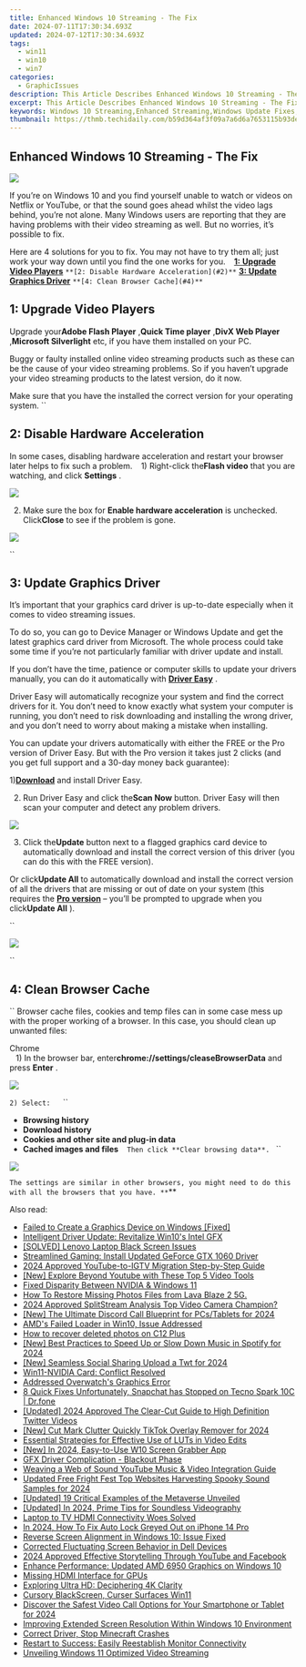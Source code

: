 ```yaml
---
title: Enhanced Windows 10 Streaming - The Fix
date: 2024-07-11T17:30:34.693Z
updated: 2024-07-12T17:30:34.693Z
tags:
  - win11
  - win10
  - win7
categories:
  - GraphicIssues
description: This Article Describes Enhanced Windows 10 Streaming - The Fix
excerpt: This Article Describes Enhanced Windows 10 Streaming - The Fix
keywords: Windows 10 Streaming,Enhanced Streaming,Windows Update Fixes,Streaming Optimization,Windows 10 Media Playback,Streaming Performance Improvements,Windows 10 Streaming Support
thumbnail: https://thmb.techidaily.com/b59d364af3f09a7a6d6a7653115b93ded9b0954f81995086020a4612472b77ff.png
---
```


## Enhanced Windows 10 Streaming - The Fix

![](https://images.drivereasy.com/wp-content/uploads/2017/09/img_59bf33c97703a.jpg)

 If you’re on Windows 10 and you find yourself unable to watch or videos on Netflix or YouTube, or that the sound goes ahead whilst the video lags behind, you’re not alone. Many Windows users are reporting that they are having problems with their video streaming as well. But no worries, it’s possible to fix.

 Here are 4 solutions for you to fix. You may not have to try them all; just work your way down until you find the one works for you.
``
`` [**1:** **Upgrade Video Players**](#1)
`` **[2: Disable Hardware Acceleration](#2)**
`` **[3: Update Graphics Driver](#3)**
`` **[4: Clean Browser Cache](#4)**
``

## **1: Upgrade Video Players**

 Upgrade your**Adobe Flash Player** ,**Quick Time player** ,**DivX Web Player** ,**Microsoft Silverlight** etc, if you have them installed on your PC.

 Buggy or faulty installed online video streaming products such as these can be the cause of your video streaming problems. So if you haven’t upgrade your video streaming products to the latest version, do it now.

 Make sure that you have the installed the correct version for your operating system.
``

## **2: Disable Hardware Acceleration**

 In some cases, disabling hardware acceleration and restart your browser later helps to fix such a problem.
``
`` 1) Right-click the**Flash video** that you are watching, and click **Settings** .

![](https://images.drivereasy.com/wp-content/uploads/2016/09/settings-on-flash-video.png)

 2) Make sure the box for **Enable hardware acceleration** is unchecked. Click**Close** to see if the problem is gone.

![](https://images.drivereasy.com/wp-content/uploads/2016/09/enable-hardware-accleration.png)

``

## **3: Update Graphics Driver**

 It’s important that your graphics card driver is up-to-date especially when it comes to video streaming issues.

 To do so, you can go to Device Manager or Windows Update and get the latest graphics card driver from Microsoft. The whole process could take some time if you’re not particularly familiar with driver update and install.

 If you don’t have the time, patience or computer skills to update your drivers manually, you can do it automatically with [**Driver Easy**](https://tools.techidaily.com/drivereasy/download/) .

 Driver Easy will automatically recognize your system and find the correct drivers for it. You don’t need to know exactly what system your computer is running, you don’t need to risk downloading and installing the wrong driver, and you don’t need to worry about making a mistake when installing.

 You can update your drivers automatically with either the FREE or the Pro version of Driver Easy. But with the Pro version it takes just 2 clicks (and you get full support and a 30-day money back guarantee):

 1)[**Download**](https://tools.techidaily.com/drivereasy/download/) and install Driver Easy.

 2) Run Driver Easy and click the**Scan Now** button. Driver Easy will then scan your computer and detect any problem drivers.

![](https://images.drivereasy.com/wp-content/uploads/2017/08/img_59914e6936efa.png)

 3) Click the**Update** button next to a flagged graphics card device to automatically download and install the correct version of this driver (you can do this with the FREE version).

 Or click**Update All** to automatically download and install the correct version of all the drivers that are missing or out of date on your system (this requires the [**Pro version**](https://tools.techidaily.com/drivereasy/download/) – you’ll be prompted to upgrade when you click**Update All** ).

``

![](https://images.drivereasy.com/wp-content/uploads/2017/08/img_59914e6f9c972.jpg)

``

## **4: Clean Browser Cache**

`` Browser cache files, cookies and temp files can in some case mess up with the proper working of a browser. In this case, you should clean up unwanted files:

 Chrome  
``
`` 1) In the browser bar, enter**chrome://settings/cleaseBrowserData**  and press **Enter** .
``
``

![](https://images.drivereasy.com/wp-content/uploads/2016/09/img_57d912ef7ac04-600x212.jpg)

``2) Select:
``
`` `` ``

* **Browsing history**
`` ``
* **Download history**
`` ``
* **Cookies and other site and plug-in data**
`` ``
* **Cached images and files**
`` ``
``Then click **Clear browsing data**.
``
``

![](https://images.drivereasy.com/wp-content/uploads/2016/09/clear-browsing-data.png)

``The settings are similar in other browsers, you might need to do this with all the browsers that you have.
**``**

<ins class="adsbygoogle"
     style="display:block"
     data-ad-format="autorelaxed"
     data-ad-client="ca-pub-7571918770474297"
     data-ad-slot="1223367746"></ins>



<ins class="adsbygoogle"
     style="display:block"
     data-ad-client="ca-pub-7571918770474297"
     data-ad-slot="8358498916"
     data-ad-format="auto"
     data-full-width-responsive="true"></ins>



<span class="atpl-alsoreadstyle">Also read:</span>
<div><ul>
<li><a href="https://graphic-issues.techidaily.com/failed-to-create-a-graphics-device-on-windows-fixed/"><u>Failed to Create a Graphics Device on Windows [Fixed]</u></a></li>
<li><a href="https://graphic-issues.techidaily.com/intelligent-driver-update-revitalize-win10s-intel-gfx/"><u>Intelligent Driver Update: Revitalize Win10's Intel GFX</u></a></li>
<li><a href="https://graphic-issues.techidaily.com/solved-lenovo-laptop-black-screen-issues/"><u>[SOLVED] Lenovo Laptop Black Screen Issues</u></a></li>
<li><a href="https://graphic-issues.techidaily.com/streamlined-gaming-install-updated-geforce-gtx-1060-driver/"><u>Streamlined Gaming: Install Updated GeForce GTX 1060 Driver</u></a></li>
<li><a href="https://facebook-video-share.techidaily.com/2024-approved-youtube-to-igtv-migration-step-by-step-guide/"><u>2024 Approved  YouTube-to-IGTV Migration  Step-by-Step Guide</u></a></li>
<li><a href="https://youtube-stream.techidaily.com/new-explore-beyond-youtube-with-these-top-5-video-tools/"><u>[New] Explore Beyond Youtube with These Top 5 Video Tools</u></a></li>
<li><a href="https://graphic-issues.techidaily.com/fixed-disparity-between-nvidia-and-windows-11/"><u>Fixed Disparity Between NVIDIA & Windows 11</u></a></li>
<li><a href="https://blog-min.techidaily.com/how-to-restore-missing-photos-files-from-lava-blaze-2-5g-by-fonelab-android-recover-photos/"><u>How To  Restore Missing Photos Files from Lava Blaze 2 5G.</u></a></li>
<li><a href="https://remote-screen-capture.techidaily.com/2024-approved-splitstream-analysis-top-video-camera-champion/"><u>2024 Approved  SplitStream Analysis  Top Video Camera Champion?</u></a></li>
<li><a href="https://discord-videos.techidaily.com/new-the-ultimate-discord-call-blueprint-for-pcstablets-for-2024/"><u>[New] The Ultimate Discord Call Blueprint for PCs/Tablets for 2024</u></a></li>
<li><a href="https://graphic-issues.techidaily.com/amds-failed-loader-in-win10-issue-addressed/"><u>AMD's Failed Loader in Win10, Issue Addressed</u></a></li>
<li><a href="https://blog-min.techidaily.com/how-to-recover-deleted-photos-on-c12-plus-by-stellar-photo-recovery-android-mobile-photo-recover/"><u>How to recover deleted photos on C12 Plus</u></a></li>
<li><a href="https://fox-boxes.techidaily.com/new-best-practices-to-speed-up-or-slow-down-music-in-spotify-for-2024/"><u>[New] Best Practices to Speed Up or Slow Down Music in Spotify for 2024</u></a></li>
<li><a href="https://twitter-videos.techidaily.com/new-seamless-social-sharing-upload-a-twt-for-2024/"><u>[New] Seamless Social Sharing  Upload a Twt for 2024</u></a></li>
<li><a href="https://graphic-issues.techidaily.com/win11-nvidia-card-conflict-resolved/"><u>Win11-NVIDIA Card: Conflict Resolved</u></a></li>
<li><a href="https://graphic-issues.techidaily.com/addressed-overwatchs-graphics-error/"><u>Addressed Overwatch's Graphics Error</u></a></li>
<li><a href="https://howto.techidaily.com/8-quick-fixes-unfortunately-snapchat-has-stopped-on-tecno-spark-10c-drfone-by-drfone-fix-android-problems-fix-android-problems/"><u>8 Quick Fixes Unfortunately, Snapchat has Stopped on Tecno Spark 10C | Dr.fone</u></a></li>
<li><a href="https://twitter-videos.techidaily.com/updated-2024-approved-the-clear-cut-guide-to-high-definition-twitter-videos/"><u>[Updated] 2024 Approved  The Clear-Cut Guide to High Definition Twitter Videos</u></a></li>
<li><a href="https://tiktok-clips.techidaily.com/new-cut-mark-clutter-quickly-tiktok-overlay-remover-for-2024/"><u>[New] Cut Mark Clutter Quickly  TikTok Overlay Remover for 2024</u></a></li>
<li><a href="https://extra-lessons.techidaily.com/essential-strategies-for-effective-use-of-luts-in-video-edits/"><u>Essential Strategies for Effective Use of LUTs in Video Edits</u></a></li>
<li><a href="https://screen-sharing-recording.techidaily.com/new-in-2024-easy-to-use-w10-screen-grabber-app/"><u>[New] In 2024, Easy-to-Use W10 Screen Grabber App</u></a></li>
<li><a href="https://graphic-issues.techidaily.com/gfx-driver-complication-blackout-phase/"><u>GFX Driver Complication - Blackout Phase</u></a></li>
<li><a href="https://extra-lessons.techidaily.com/weaving-a-web-of-sound-youtube-music-and-video-integration-guide/"><u>Weaving a Web of Sound  YouTube Music & Video Integration Guide</u></a></li>
<li><a href="https://sound-optimizing.techidaily.com/updated-free-fright-fest-top-websites-harvesting-spooky-sound-samples-for-2024/"><u>Updated Free Fright Fest Top Websites Harvesting Spooky Sound Samples for 2024</u></a></li>
<li><a href="https://extra-resources.techidaily.com/updated-19-critical-examples-of-the-metaverse-unveiled/"><u>[Updated] 19 Critical Examples of the Metaverse Unveiled</u></a></li>
<li><a href="https://on-screen-recording.techidaily.com/updated-in-2024-prime-tips-for-soundless-videography/"><u>[Updated] In 2024, Prime Tips for Soundless Videography</u></a></li>
<li><a href="https://graphic-issues.techidaily.com/laptop-to-tv-hdmi-connectivity-woes-solved/"><u>Laptop to TV HDMI Connectivity Woes Solved</u></a></li>
<li><a href="https://ios-unlock.techidaily.com/in-2024-how-to-fix-auto-lock-greyed-out-on-iphone-14-pro-by-drfone-ios/"><u>In 2024, How To Fix Auto Lock Greyed Out on iPhone 14 Pro</u></a></li>
<li><a href="https://graphic-issues.techidaily.com/reverse-screen-alignment-in-windows-10-issue-fixed/"><u>Reverse Screen Alignment in Windows 10: Issue Fixed</u></a></li>
<li><a href="https://graphic-issues.techidaily.com/corrected-fluctuating-screen-behavior-in-dell-devices/"><u>Corrected Fluctuating Screen Behavior in Dell Devices</u></a></li>
<li><a href="https://facebook-clips.techidaily.com/2024-approved-effective-storytelling-through-youtube-and-facebook/"><u>2024 Approved  Effective Storytelling Through YouTube and Facebook</u></a></li>
<li><a href="https://graphic-issues.techidaily.com/enhance-performance-updated-amd-6950-graphics-on-windows-10/"><u>Enhance Performance: Updated AMD 6950 Graphics on Windows 10</u></a></li>
<li><a href="https://graphic-issues.techidaily.com/missing-hdmi-interface-for-gpus/"><u>Missing HDMI Interface for GPUs</u></a></li>
<li><a href="https://graphic-issues.techidaily.com/exploring-ultra-hd-deciphering-4k-clarity/"><u>Exploring Ultra HD: Deciphering 4K Clarity</u></a></li>
<li><a href="https://graphic-issues.techidaily.com/cursory-blackscreen-curser-surfaces-win11/"><u>Cursory BlackScreen, Curser Surfaces Win11</u></a></li>
<li><a href="https://screen-capture.techidaily.com/discover-the-safest-video-call-options-for-your-smartphone-or-tablet-for-2024/"><u>Discover the Safest Video Call Options for Your Smartphone or Tablet for 2024</u></a></li>
<li><a href="https://graphic-issues.techidaily.com/improving-extended-screen-resolution-within-windows-10-environment/"><u>Improving Extended Screen Resolution Within Windows 10 Environment</u></a></li>
<li><a href="https://graphic-issues.techidaily.com/correct-driver-stop-minecraft-crashes/"><u>Correct Driver, Stop Minecraft Crashes</u></a></li>
<li><a href="https://graphic-issues.techidaily.com/restart-to-success-easily-reestablish-monitor-connectivity/"><u>Restart to Success: Easily Reestablish Monitor Connectivity</u></a></li>
<li><a href="https://graphic-issues.techidaily.com/unveiling-windows-11-optimized-video-streaming/"><u>Unveiling Windows 11 Optimized Video Streaming</u></a></li>
</ul></div>
